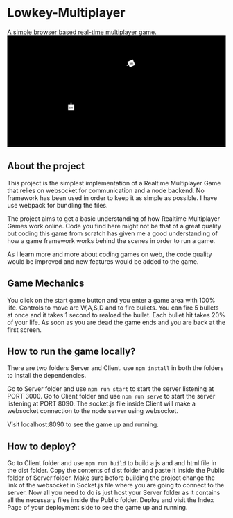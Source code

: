 # Lowkey-Multiplayer
A simple browser based real-time multiplayer game.
![Alt text](game.gif?raw=true "Lowkey Multiplayer")

## About the project
This project is the simplest implementation of a Realtime Multiplayer Game that relies on websocket for communication and a node backend. No framework has been used in order to keep it as simple as possible. I have use webpack for bundling the files.

The project aims to get a basic understanding of how Realtime Multiplayer Games work online. Code you find here might not be that of a great quality but coding this game from scratch has given me a good understanding of how a game framework works behind the scenes in order to run a game.

As I learn more and more about coding games on web, the code quality would be improved and new features would be added to the game.

## Game Mechanics
You click on the start game button and you enter a game area with 100% life. Controls to move are W,A,S,D and <space> to fire bullets. You can fire 5 bullets at once and it takes 1 second to reaload the bullet. Each bullet hit takes 20% of your life. As soon as you are dead the game ends and you are back at the first screen.
  
## How to run the game locally?
There are two folders Server and Client. 
use ```npm install``` in both the folders to install the dependencies.

Go to Server folder and use ```npm run start``` to start the server listening at PORT 3000.
Go to Client folder and use ```npm run serve``` to start the server listening at PORT 8090.
The socket.js file inside Client will make a websocket connection to the node server using websocket.

Visit localhost:8090 to see the game up and running.

## How to deploy?
Go to Client folder and use ```npm run build``` to build a js and and html file in the dist folder.
Copy the contents of dist folder and paste it inside the Public folder of Server folder.
Make sure before building the project change the link of the websocket in Socket.js file where you are going to connect to the server.
Now all you need to do is just host your Server folder as it contains all the necessary files inside the Public folder.
Deploy and visit the Index Page of your deployment side to see the game up and running.



